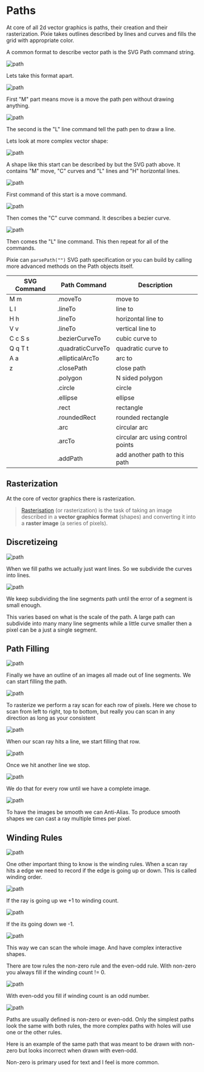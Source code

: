 
# Paths

At core of all 2d vector graphics is paths, their creation and their rasterization.
Pixie takes outlines described by lines and curves and fills the grid with appropriate color.


A common format to describe vector path is the SVG Path command string.

![path](images/svgpath1.png)

Lets take this format apart.

![path](images/svgpath2.png)

First "M" part means move is a move the path pen without drawing anything.

![path](images/svgpath3.png)

The second is the "L" line command tell the path pen to draw a line.

Lets look at more complex vector shape:

![path](images/svgpath4.png)

A shape like this start can be described by but the SVG path above. It contains "M" move, "C" curves and "L" lines and "H" horizontal lines.

![path](images/svgpath5.png)

First command of this start is a move command.

![path](images/svgpath6.png)

Then comes the "C" curve command. It describes a bezier curve.

![path](images/svgpath7.png)

Then comes the "L" line command. This then repeat for all of the commands.

Pixie can `parsePath("")` SVG path specification or you can build by calling more advanced methods on the Path objects itself.

SVG Command   | Path Command       | Description
------------- | ------------------ | -----------------------------------
M m           | .moveTo            | move to
L l           | .lineTo            | line to
H h           | .lineTo            | horizontal line to
V v           | .lineTo            | vertical line to
C c S s       | .bezierCurveTo     | cubic curve to
Q q T t       | .quadraticCurveTo  | quadratic curve to
A a           | .ellipticalArcTo   | arc to
z             | .closePath         | close path
&nbsp;        | .polygon           | N sided polygon
&nbsp;        | .circle            | circle
&nbsp;        | .ellipse           | ellipse
&nbsp;        | .rect              | rectangle
&nbsp;        | .roundedRect       | rounded rectangle
&nbsp;        | .arc               | circular arc
&nbsp;        | .arcTo             | circular arc using control points
&nbsp;        | .addPath           | add another path to this path

## Rasterization

At the core of vector graphics there is rasterization.

> [Rasterisation](https://en.wikipedia.org/wiki/Rasterisation) (or rasterization) is the task of taking an image described in a **vector graphics format** (shapes) and converting it into a **raster image** (a series of pixels).


## Discretizeing

![path](images/svgpath8.png)

When we fill paths we actually just want lines. So we subdivide the curves into lines.

![path](images/svgpath9.png)

We keep subdividing the line segments path until the error of a segment is small enough.

This varies based on what is the scale of the path. A large path can subdivide into many many line segments while a little curve smaller then a pixel can be a just a single segment.

## Path Filling

![path](images/path1.png)

Finally we have an outline of an images all made out of line segments. We can start filling the path.

![path](images/scan1.png)

To rasterize we perform a ray scan for each row of pixels. Here we chose to scan from left to right, top to bottom, but really you can scan in any direction as long as your consistent

![path](images/scan2.png)

When our scan ray hits a line, we start filling that row.

![path](images/scan3.png)

Once we hit another line we stop.

![path](images/scan4.png)

We do that for every row until we have a complete image.

![path](images/scan5.png)

To have the images be smooth we can Anti-Alias. To produce smooth shapes we can cast a ray multiple times per pixel.

## Winding Rules

![path](images/winding1.png)

One other important thing to know is the winding rules. When a scan ray hits a edge we need to record if the edge is going up or down. This is called winding order.

![path](images/winding2.png)

If the ray is going up we +1 to winding count.

![path](images/winding3.png)

If the its going down we -1.

![path](images/winding4.png)

This way we can scan the whole image. And have complex interactive shapes.

There are tow rules the non-zero rule and the even-odd rule. With non-zero you always fill if the winding count != 0.

![path](images/winding5.png)

With even-odd you fill if winding count is an odd number.

![path](images/winding6.png)

Paths are usually defined is non-zero or even-odd. Only the simplest paths look the same with both rules, the more complex paths with holes will use one or the other rules.

Here is an example of the same path that was meant to be drawn with non-zero but looks incorrect when drawn with even-odd.

Non-zero is primary used for text and I feel is more common.
